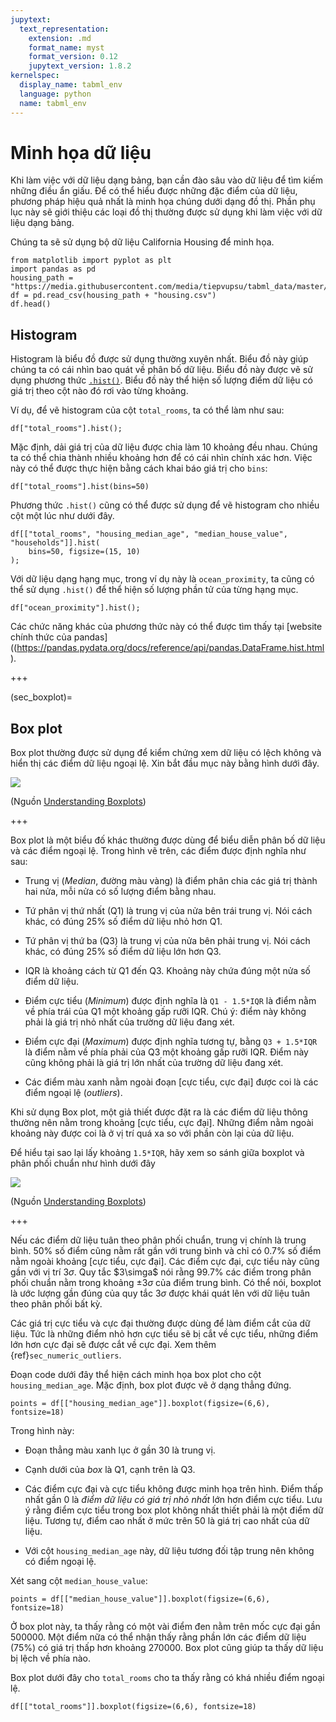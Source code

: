 ```yaml
---
jupytext:
  text_representation:
    extension: .md
    format_name: myst
    format_version: 0.12
    jupytext_version: 1.8.2
kernelspec:
  display_name: tabml_env
  language: python
  name: tabml_env
---
```


# Minh họa dữ liệu

Khi làm việc với dữ liệu dạng bảng, bạn cần đào sâu vào dữ liệu để tìm kiếm những điều ẩn giấu. Để có thể hiểu được những đặc điểm của dữ liệu, phương pháp hiệu quả nhất là minh họa chúng dưới dạng đồ thị. Phần phụ lục này sẽ giới thiệu các loại đồ thị thường được sử dụng khi làm việc với dữ liệu dạng bảng.

Chúng ta sẽ sử dụng bộ dữ liệu California Housing để minh họa.

```{code-cell} ipython3
from matplotlib import pyplot as plt
import pandas as pd
housing_path = "https://media.githubusercontent.com/media/tiepvupsu/tabml_data/master/california_housing/"
df = pd.read_csv(housing_path + "housing.csv")
df.head()
```

## Histogram

Histogram là biểu đồ được sử dụng thường xuyên nhất. Biểu đồ này giúp chúng ta có cái nhìn bao quát về phân bố dữ liệu. Biểu đồ này được vẽ sử dụng phương thức [`.hist()`](https://pandas.pydata.org/docs/reference/api/pandas.DataFrame.hist.html). Biểu đồ này thể hiện số lượng điểm dữ liệu có giá trị theo cột nào đó rơi vào từng khoảng.

Ví dụ, để vẽ histogram của cột `total_rooms`, ta có thể làm như sau:

```{code-cell} ipython3
df["total_rooms"].hist();
```

Mặc định, dải giá trị của dữ liệu được chia làm 10 khoảng đều nhau. Chúng ta có thể chia thành nhiều khoảng hơn để có cái nhìn chính xác hơn. Việc này có thể được thực hiện bằng cách khai báo giá trị cho `bins`:

```{code-cell} ipython3
df["total_rooms"].hist(bins=50)
```

Phương thức `.hist()` cũng có thể được sử dụng để vẽ histogram cho nhiều cột một lúc như dưới đây.

```{code-cell} ipython3
df[["total_rooms", "housing_median_age", "median_house_value", "households"]].hist(
    bins=50, figsize=(15, 10)
);
```

Với dữ liệu dạng hạng mục, trong ví dụ này là `ocean_proximity`, ta cũng có thể sử dụng `.hist()` để thể hiện số lượng phần tử của từng hạng mục.

```{code-cell} ipython3
df["ocean_proximity"].hist();
```

Các chức năng khác của phương thức này có thể được tìm thấy tại [website chính thức của pandas]((https://pandas.pydata.org/docs/reference/api/pandas.DataFrame.hist.html).

+++

(sec_boxplot)=
## Box plot

Box plot thường được sử dụng để kiểm chứng xem dữ liệu có lệch không và hiển thị các điểm dữ liệu ngoại lệ. Xin bắt đầu mục này bằng hình dưới đây.

![](https://miro.medium.com/max/770/1*2c21SkzJMf3frPXPAR_gZA.png)

(Nguồn [Understanding Boxplots](https://towardsdatascience.com/understanding-boxplots-5e2df7bcbd51))

+++

Box plot là một biểu đố khác thường được dùng để biểu diễn phân bố dữ liệu và các điểm ngoại lệ. Trong hình vẽ trên, các điểm được định nghĩa như sau:

* Trung vị (_Median_, đường màu vàng) là điểm phân chia các giá trị thành hai nửa, mỗi nửa có số lượng điểm bằng nhau.

* Tứ phân vị thứ nhất (Q1) là trung vị của nửa bên trái trung vị. Nói cách khác, có đúng 25% số điểm dữ liệu nhỏ hơn Q1.

* Tứ phân vị thứ ba (Q3) là trung vị của nửa bên phải trung vị. Nói cách khác, có đúng 25% số điểm dữ liệu lớn hơn Q3.

* IQR là khoảng cách từ Q1 đến Q3. Khoảng này chứa đúng một nửa số điểm dữ liệu.

* Điểm cực tiểu (_Minimum_) được định nghĩa là `Q1 - 1.5*IQR` là điểm nằm về phía trái của Q1 một khoảng gấp rưỡi IQR. Chú ý: điểm này không phải là giá trị nhỏ nhất của trường dữ liệu đang xét.

* Điểm cực đại (_Maximum_) được định nghĩa tương tự, bằng `Q3 + 1.5*IQR` là điểm nằm về phía phải của Q3 một khoảng gấp rưỡi IQR. Điểm này cũng không phải là giá trị lớn nhất của trường dữ liệu đang xét.

* Các điểm màu xanh nằm ngoài đoạn [cực tiểu, cực đại] được coi là các điểm ngoại lệ (_outliers_).

Khi sử dụng Box plot, một giả thiết được đặt ra là các điểm dữ liệu thông thường nên nằm trong khoảng [cực tiểu, cực đại]. Những điểm nằm ngoài khoảng này được coi là ở vị trí quá xa so với phần còn lại của dữ liệu.

Để hiểu tại sao lại lấy khoảng `1.5*IQR`, hãy xem so sánh giữa boxplot và phân phối chuẩn như hình dưới đây


![](https://miro.medium.com/max/770/1*NRlqiZGQdsIyAu0KzP7LaQ.png)


(Nguồn [Understanding Boxplots](https://towardsdatascience.com/understanding-boxplots-5e2df7bcbd51))

+++

Nếu các điểm dữ liệu tuân theo phân phối chuẩn, trung vị chính là trung bình. 50% số điểm cũng nằm rất gần với trung bình và chỉ có 0.7% số điểm nằm ngoài khoảng [cực tiểu, cực đại]. Các điểm cực đại, cực tiểu này cũng gần với vị trí $3\sigma$. Quy tắc $3\simga$ nói rằng 99.7% các điểm trong phân phối chuẩn nằm trong khoảng $\pm 3 \sigma$ của điểm trung bình. Có thể nói, boxplot là ước lượng gần đúng của quy tắc $3 \sigma$ được khái quát lên với dữ liệu tuân theo phân phối bất kỳ.


Các giá trị cực tiểu và cực đại thường được dùng để làm điểm cắt của dữ liệu. Tức là những điểm nhỏ hơn cực tiểu sẽ bị cắt về cực tiểu, những điểm lớn hơn cực đại sẽ được cắt về cực đại. Xem thêm {ref}`sec_numeric_outliers`.

Đoạn code dưới đây thể hiện cách minh họa box plot cho cột `housing_median_age`. Mặc định, box plot được vẽ ở dạng thẳng đứng.

```{code-cell} ipython3
points = df[["housing_median_age"]].boxplot(figsize=(6,6), fontsize=18)
```

Trong hình này:

* Đoạn thẳng màu xanh lục ở gần 30 là trung vị.

* Cạnh dưới của _box_ là Q1, cạnh trên là Q3.

* Các điểm cực đại và cực tiểu không được minh họa trên hình. Điểm thấp nhất gần 0 là _điểm dữ liệu có giá trị nhỏ nhất_ lớn hơn điểm cực tiểu. Lưu ý rằng điểm cực tiểu trong box plot không nhất thiết phải là một điểm dữ liệu. Tương tự, điểm cao nhất ở mức trên 50 là giá trị cao nhất của dữ liệu.

* Với cột `housing_median_age` này, dữ liệu tương đối tập trung nên không có điểm ngoại lệ.

Xét sang cột `median_house_value`:

```{code-cell} ipython3
points = df[["median_house_value"]].boxplot(figsize=(6,6), fontsize=18)
```

Ở box plot này, ta thấy rằng có một vài điểm đen nằm trên mốc cực đại gần 500000. Một điểm nữa có thể nhận thấy rằng phần lớn các điểm dữ liệu (75%) có giá trị thấp hơn khoảng 270000. Box plot cũng giúp ta thấy dữ liệu bị lệch về phía nào.

Box plot dưới đây cho `total_rooms` cho ta thấy rằng có khá nhiều điểm ngoại lệ.

```{code-cell} ipython3
df[["total_rooms"]].boxplot(figsize=(6,6), fontsize=18)
```

```{code-cell} ipython3

```
